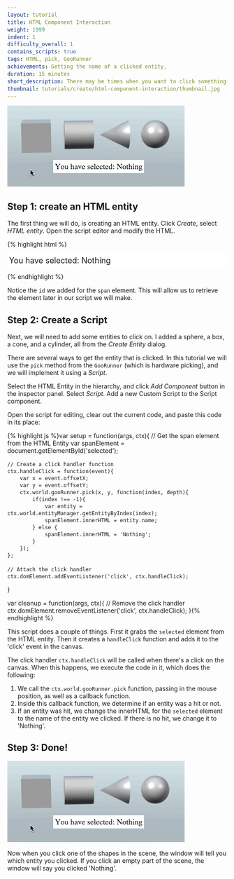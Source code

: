 ```yaml
---
layout: tutorial
title: HTML Component Interaction
weight: 1999
indent: 1
difficulty_overall: 1
contains_scripts: true
tags: HTML, pick, GooRunner
achievements: Getting the name of a clicked entity,
duration: 15 minutes
short_description: There may be times when you want to click something in the scene, and have it affect an HTML Entity. This tutorial will show you how to do this.
thumbnail: tutorials/create/html-component-interaction/thumbnail.jpg
---
```



![](html-component-interaction.gif)

## Step 1: create an HTML entity

The first thing we will do, is creating an HTML entity. Click *Create*, select *HTML entity*. Open the script editor and modify the HTML.


{% highlight html %}<p style="background: white; font-size: 18px; padding: 4px; margin: 0;">
    You have selected: <span id='selected'>Nothing</span>
</p>{% endhighlight %}

Notice the ```id``` we added for the ```span``` element. This will allow us to retrieve the element later in our script we will make.

## Step 2: Create a Script

Next, we will need to add some entities to click on. I added a sphere, a box, a cone, and a cylinder, all from the *Create Entity* dialog.

There are several ways to get the entity that is clicked. In this tutorial we will use the ```pick``` method from the ```GooRunner``` (which is hardware picking), and we will implement it using a *Script*.

Select the HTML Entity in the hierarchy, and click *Add Component* button in the inspector panel. Select *Script*. Add a new Custom Script to the Script component.

Open the script for editing, clear out the current code, and paste this code in its place:

{% highlight js %}var setup = function(args, ctx){
    // Get the span element from the HTML Entity
    var spanElement = document.getElementById('selected');

    // Create a click handler function
    ctx.handleClick = function(event){
        var x = event.offsetX;
        var y = event.offsetY;
        ctx.world.gooRunner.pick(x, y, function(index, depth){
            if(index !== -1){
                var entity = ctx.world.entityManager.getEntityByIndex(index);
                spanElement.innerHTML = entity.name;
            } else {
                spanElement.innerHTML = 'Nothing';
            }
        });
    };

    // Attach the click handler
    ctx.domElement.addEventListener('click', ctx.handleClick);
}

var cleanup = function(args, ctx){
    // Remove the click handler
    ctx.domElement.removeEventListener('click', ctx.handleClick);
}{% endhighlight %}

This script does a couple of things. First it grabs the ```selected``` element from the HTML entity. Then it creates a ```handleClick``` function and adds it to the 'click' event in the canvas.

The click handler ```ctx.handleClick``` will be called when there's a click on the canvas. When this happens, we execute the code in it, which does the following:

1. We call the ```ctx.world.gooRunner.pick``` function, passing in the mouse position, as well as a callback function.
2. Inside this callback function, we determine if an entity was a hit or not.
3. If an entity was hit, we change the innerHTML for the ```selected``` element to the name of the entity we clicked. If there is no hit, we change it to 'Nothing'.

## Step 3: Done!

![](html-component-interaction.gif)

Now when you click one of the shapes in the scene, the window will tell you which entity you clicked. If you click an empty part of the scene, the window will say you clicked 'Nothing'.

